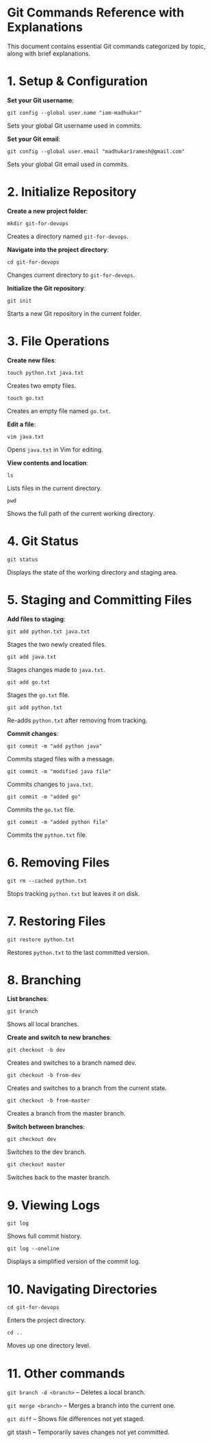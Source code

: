 # Git Commands Reference with Explanations
This document contains essential Git commands categorized by topic, along with brief explanations.

# 1. Setup & Configuration

**Set your Git username**:

`git config --global user.name "iam-madhukar"`

Sets your global Git username used in commits.

**Set your Git email**:

`git config --global user.email "madhukar1ramesh@gmail.com"`

Sets your global Git email used in commits.

# 2. Initialize Repository

**Create a new project folder**:

`mkdir git-for-devops`

Creates a directory named `git-for-devops`.

**Navigate into the project directory**:

`cd git-for-devops`

Changes current directory to `git-for-devops`.

**Initialize the Git repository**:

`git init`

Starts a new Git repository in the current folder.

# 3. File Operations

**Create new files**:

`touch python.txt java.txt`

Creates two empty files.

`touch go.txt`

Creates an empty file named `go.txt`.

**Edit a file**:

`vim java.txt`

Opens `java.txt` in Vim for editing.

**View contents and location**:

`ls`

Lists files in the current directory.

`pwd`

Shows the full path of the current working directory.


# 4. Git Status

`git status`

Displays the state of the working directory and staging area.

# 5. Staging and Committing Files

**Add files to staging**:

`git add python.txt java.txt`

Stages the two newly created files.

`git add java.txt`

Stages changes made to `java.txt`.

`git add go.txt`

Stages the `go.txt` file.

`git add python.txt`

Re-adds `python.txt` after removing from tracking.

**Commit changes**:

`git commit -m "add python java"`

Commits staged files with a message.

`git commit -m "modified java file"`

Commits changes to `java.txt`.

`git commit -m "added go"`

Commits the `go.txt` file.

`git commit -m "added python file"`

Commits the `python.txt` file.

# 6. Removing Files

`git rm --cached python.txt`

Stops tracking `python.txt` but leaves it on disk.

# 7. Restoring Files

`git restore python.txt`

Restores `python.txt` to the last committed version.

# 8. Branching

**List branches**:

`git branch`

Shows all local branches.

**Create and switch to new branches**:

`git checkout -b dev`

Creates and switches to a branch named dev.

`git checkout -b from-dev`

Creates and switches to a branch from the current state.

`git checkout -b from-master`

Creates a branch from the master branch.

**Switch between branches**:

`git checkout dev`

Switches to the dev branch.

`git checkout master`

Switches back to the master branch.


# 9. Viewing Logs

`git log`

Shows full commit history.

`git log --oneline`

Displays a simplified version of the commit log.

# 10. Navigating Directories

`cd git-for-devops`

Enters the project directory.

`cd ..`

Moves up one directory level.

# 11. Other commands

`git branch -d <branch>` – Deletes a local branch.

`git merge <branch>` – Merges a branch into the current one.

`git diff` – Shows file differences not yet staged.

git stash – Temporarily saves changes not yet committed.
